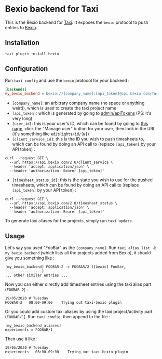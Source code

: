 Bexio backend for Taxi
======================

This is the Bexio backend for [Taxi](https://github.com/sephii/taxi). It
exposes the `bexio` protocol to push entries to [Bexio](https://www.bexio.com).

Installation
------------

```shell
taxi plugin install bexio
```

Configuration
-------------

Run `taxi config` and use the `bexio` protocol for your backend :

```ini
[backends]
my_bexio_backend = bexio://[company_name]:[api_token]@api.bexio.com/?user=[user_id]&client_service=[client_service_id]&timesheet_status=[timesheet_status_id]
```

* `[company_name]`: an arbitrary company name (no space or anything weird), which is used to create the taxi project name
* `[api_token]`: which is generated by going to [admin/apiTokens](https://office.bexio.com/index.php/admin/apiTokens) (PS: it's very long)
* `[user_id]`: this is your user's ID, which can be found by going to [this page](https://office.bexio.com/index.php/billing/show/user_manager), click the "Manage user" button for your user,
 then look in the URL (it's something like `editRights/id/[N]`)
* `[client_service_id]`: this is the ID you wish to push timesheets to, which can be found by doing an API call to (replace `[api_token]` by your API token) :

```
curl --request GET \
  --url https://api.bexio.com/2.0/client_service \
  --header 'accept: application/json' \
  --header 'authorization: Bearer [api_token]'
```

* `[timesheet_status_id]`: this is the state you wish to use for the pushed timesheets, which can be found by doing an API call to (replace `[api_token]` by your API token) : 

```
curl --request GET \
  --url https://api.bexio.com/2.0/timesheet_status \
  --header 'accept: application/json' \
  --header 'authorization: Bearer [api_token]'
```

To generate taxi aliases for the projects, simply run `taxi update`.

Usage
-----

Let's say you used "FooBar" as the `[company_name]`.
Run `taxi alias list -b my_bexio_backend` (which lists all the projects added from Bexio), it should give you something like :

```
[my_bexio_backend] FOOBAR-2 -> FOOBAR/2 ([bexio] FooBar, .................)
... other similar entries ...
```

Now you can either directly add timesheet entries using the taxi alias part (`FOOBAR-2`) :

```
19/05/2020 # Tuesday
FOOBAR-2   08:00-09:00    Trying out taxi-bexio plugin
```

Or you could add custom taxi aliases by using the taxi project/activity part (`FOOBAR/1`).
Run `taxi config`, then append to the file :

```
[my_bexio_backend_aliases]
experiments = FOOBAR/1
```

Then use it like :

```
19/05/2020 # Tuesday
experiments   08:00-09:00    Trying out taxi-bexio plugin
```
